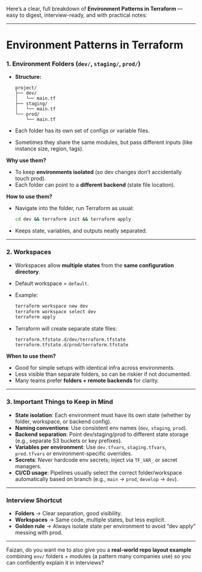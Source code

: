 Here’s a clear, full breakdown of **Environment Patterns in Terraform** — easy to digest, interview-ready, and with practical notes:

---

# Environment Patterns in Terraform

### 1. Environment Folders (`dev/`, `staging/`, `prod/`)

- **Structure:**

  ```
  project/
  ├── dev/
  │   └── main.tf
  ├── staging/
  │   └── main.tf
  └── prod/
      └── main.tf
  ```

- Each folder has its own set of configs or variable files.
- Sometimes they share the same modules, but pass different inputs (like instance size, region, tags).

**Why use them?**

- To keep **environments isolated** (so dev changes don’t accidentally touch prod).
- Each folder can point to a **different backend** (state file location).

**How to use them?**

- Navigate into the folder, run Terraform as usual:

  ```bash
  cd dev && terraform init && terraform apply
  ```

- Keeps state, variables, and outputs neatly separated.

---

### 2. Workspaces

- Workspaces allow **multiple states** from the **same configuration directory**.
- Default workspace = `default`.
- Example:

  ```bash
  terraform workspace new dev
  terraform workspace select dev
  terraform apply
  ```

- Terraform will create separate state files:

  ```
  terraform.tfstate.d/dev/terraform.tfstate
  terraform.tfstate.d/prod/terraform.tfstate
  ```

**When to use them?**

- Good for simple setups with identical infra across environments.
- Less visible than separate folders, so can be riskier if not documented.
- Many teams prefer **folders + remote backends** for clarity.

---

### 3. Important Things to Keep in Mind

- **State isolation**: Each environment must have its own state (whether by folder, workspace, or backend config).
- **Naming conventions**: Use consistent env names (`dev`, `staging`, `prod`).
- **Backend separation**: Point dev/staging/prod to different state storage (e.g., separate S3 buckets or key prefixes).
- **Variables per environment**: Use `dev.tfvars`, `staging.tfvars`, `prod.tfvars` or environment-specific overrides.
- **Secrets**: Never hardcode env secrets; inject via `TF_VAR_` or secret managers.
- **CI/CD usage**: Pipelines usually select the correct folder/workspace automatically based on branch (e.g., `main` → `prod`, `develop` → `dev`).

---

### Interview Shortcut

- **Folders** → Clear separation, good visibility.
- **Workspaces** → Same code, multiple states, but less explicit.
- **Golden rule** → Always isolate state per environment to avoid “dev apply” messing with prod.

---

Faizan, do you want me to also give you a **real-world repo layout example** combining `env/` folders + modules (a pattern many companies use) so you can confidently explain it in interviews?
